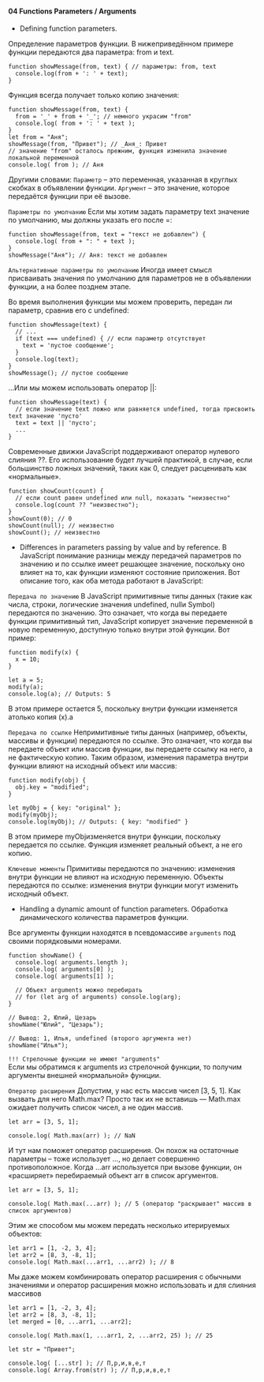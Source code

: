 #### 04 Functions Parameters / Arguments

- Defining function parameters.

Определение параметров функции.
В нижеприведённом примере функции передаются два параметра: from и text.

```
function showMessage(from, text) { // параметры: from, text
  console.log(from + ': ' + text);
}
```

Функция всегда получает только копию значения:

```
function showMessage(from, text) {
  from = '_' + from + '_'; // немного украсим "from"
  console.log( from + ': ' + text );
}
let from = "Аня";
showMessage(from, "Привет"); // _Аня_: Привет
// значение "from" осталось прежним, функция изменила значение локальной переменной
console.log( from ); // Аня
```

Другими словами:
`Параметр` – это переменная, указанная в круглых скобках в объявлении функции.
`Аргумент` – это значение, которое передаётся функции при её вызове.

`Параметры по умолчанию`
Если мы хотим задать параметру text значение по умолчанию, мы должны указать его после =:

```
function showMessage(from, text = "текст не добавлен") {
  console.log( from + ": " + text );
}
showMessage("Аня"); // Аня: текст не добавлен
```

`Альтернативные параметры по умолчанию`
Иногда имеет смысл присваивать значения по умолчанию для параметров не в объявлении функции, а на более позднем этапе.

Во время выполнения функции мы можем проверить, передан ли параметр, сравнив его с undefined:

```
function showMessage(text) {
  // ...
  if (text === undefined) { // если параметр отсутствует
    text = 'пустое сообщение';
  }
  console.log(text);
}
showMessage(); // пустое сообщение
```

…Или мы можем использовать оператор ||:

```
function showMessage(text) {
  // если значение text ложно или равняется undefined, тогда присвоить text значение 'пусто'
  text = text || 'пусто';
  ...
}
```

Современные движки JavaScript поддерживают оператор нулевого слияния ??. Его использование будет лучшей практикой,
в случае, если большинство ложных значений, таких как 0, следует расценивать как «нормальные».

```
function showCount(count) {
  // если count равен undefined или null, показать "неизвестно"
  console.log(count ?? "неизвестно");
}
showCount(0); // 0
showCount(null); // неизвестно
showCount(); // неизвестно
```

- Differences in parameters passing by value and by reference.
  В JavaScript понимание разницы между передачей параметров по значению и по ссылке имеет решающее значение, поскольку оно влияет на то, как функции изменяют состояние приложения. Вот описание того, как оба метода работают в JavaScript:

`Передача по значению`
В JavaScript примитивные типы данных (такие как числа, строки, логические значения undefined, nullи Symbol) передаются по значению. Это означает, что когда вы передаете функции примитивный тип, JavaScript копирует значение переменной в новую переменную, доступную только внутри этой функции. Вот пример:

```
function modify(x) {
  x = 10;
}

let a = 5;
modify(a);
console.log(a); // Outputs: 5
```

В этом примере остается 5, поскольку внутри функции изменяется aтолько копия (x).a

`Передача по ссылке`
Непримитивные типы данных (например, объекты, массивы и функции) передаются по ссылке. Это означает, что когда вы передаете объект или массив функции, вы передаете ссылку на него, а не фактическую копию. Таким образом, изменения параметра внутри функции влияют на исходный объект или массив:

```
function modify(obj) {
  obj.key = "modified";
}

let myObj = { key: "original" };
modify(myObj);
console.log(myObj); // Outputs: { key: "modified" }
```

В этом примере myObjизменяется внутри функции, поскольку передается по ссылке. Функция изменяет реальный объект, а не его копию.

`Ключевые моменты`
Примитивы передаются по значению: изменения внутри функции не влияют на исходную переменную.
Объекты передаются по ссылке: изменения внутри функции могут изменить исходный объект.

- Handling a dynamic amount of function parameters.
  Обработка динамического количества параметров функции.

Все аргументы функции находятся в псевдомассиве `arguments` под своими порядковыми номерами.

```
function showName() {
  console.log( arguments.length );
  console.log( arguments[0] );
  console.log( arguments[1] );

  // Объект arguments можно перебирать
  // for (let arg of arguments) console.log(arg);
}

// Вывод: 2, Юлий, Цезарь
showName("Юлий", "Цезарь");

// Вывод: 1, Илья, undefined (второго аргумента нет)
showName("Илья");
```

`!!! Стрелочные функции не имеют "arguments"`  
Если мы обратимся к arguments из стрелочной функции, то получим аргументы внешней «нормальной» функции.

`Оператор расширения`
Допустим, у нас есть массив чисел [3, 5, 1]. Как вызвать для него Math.max?
Просто так их не вставишь — Math.max ожидает получить список чисел, а не один массив.

```
let arr = [3, 5, 1];

console.log( Math.max(arr) ); // NaN
```

И тут нам поможет оператор расширения. Он похож на остаточные параметры – тоже использует ..., но делает совершенно противоположное.
Когда ...arr используется при вызове функции, он «расширяет» перебираемый объект arr в список аргументов.

```
let arr = [3, 5, 1];

console.log( Math.max(...arr) ); // 5 (оператор "раскрывает" массив в список аргументов)
```

Этим же способом мы можем передать несколько итерируемых объектов:

```
let arr1 = [1, -2, 3, 4];
let arr2 = [8, 3, -8, 1];
console.log( Math.max(...arr1, ...arr2) ); // 8
```

Мы даже можем комбинировать оператор расширения с обычными значениями и оператор расширения можно использовать и для слияния массивов

```
let arr1 = [1, -2, 3, 4];
let arr2 = [8, 3, -8, 1];
let merged = [0, ...arr1, ...arr2];

console.log( Math.max(1, ...arr1, 2, ...arr2, 25) ); // 25
```

```
let str = "Привет";

console.log( [...str] ); // П,р,и,в,е,т
console.log( Array.from(str) ); // П,р,и,в,е,т
```
